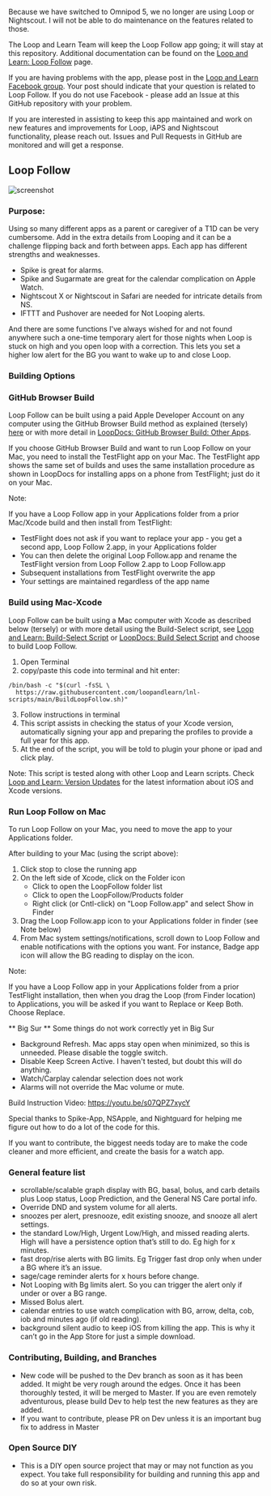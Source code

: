 Because we have switched to Omnipod 5, we no longer are using Loop or Nightscout. I will not be able to do maintenance on the features related to those.

The Loop and Learn Team will keep the Loop Follow app going; it will stay at this repository. Additional documentation can be found on the [Loop and Learn: Loop Follow](https://www.loopandlearn.org/loop-follow/) page.

If you are having problems with the app, please post in the [Loop and Learn Facebook group](https://www.facebook.com/groups/LOOPandLEARN). Your post should indicate that your question is related to Loop Follow. If you do not use Facebook - please add an Issue at this GitHub repository with your problem.

If you are interested in assisting to keep this app maintained and work on new features and improvements for Loop, iAPS and Nightscout functionality, please reach out. Issues and Pull Requests in GitHub are monitored and will get a response.

## Loop Follow 
![screenshot](https://user-images.githubusercontent.com/38429455/93782187-436e8880-fbf8-11ea-8709-e2afba692132.png)

### Purpose:

Using so many different apps as a parent or caregiver of a T1D can be very cumbersome. Add in the extra details from Looping
and it can be a challenge flipping back and forth between apps. Each app has different strengths and weaknesses.
- Spike is great for alarms. 
- Spike and Sugarmate are great for the calendar complication on Apple Watch. 
- Nightscout X or Nightscout in Safari are needed for intricate details from NS.
- IFTTT and Pushover are  needed for Not Looping alerts.

And there are some functions I've always wished for and not found anywhere such a one-time temporary alert
for those nights when Loop is stuck on high and you open loop with a correction. This lets you set a higher
low alert for the BG you want to wake up to and close Loop.

### Building Options

### GitHub Browser Build

Loop Follow can be built using a paid Apple Developer Account on any computer using the GitHub Browser Build method as explained (tersely) [here](fastlane/testflight.md) or with more detail in [LoopDocs: GitHub Browser Build: Other Apps](https://loopkit.github.io/loopdocs/gh-actions/gh-other-apps).

If you choose GitHub Browser Build and want to run Loop Follow on your Mac, you need to install the TestFlight app on your Mac. The TestFlight app shows the same set of builds and uses the same installation procedure as shown in LoopDocs for installing apps on a phone from TestFlight; just do it on your Mac.

Note:

If you have a Loop Follow app in your Applications folder from a prior Mac/Xcode build and then install from TestFlight:

* TestFlight does not ask if you want to replace your app - you get a second app, Loop Follow 2.app, in your Applications folder
* You can then delete the original Loop Follow.app and rename the TestFlight version from Loop Follow 2.app to Loop Follow.app
* Subsequent installations from TestFlight overwrite the app
* Your settings are maintained regardless of the app name

### Build using Mac-Xcode

Loop Follow can be built using a Mac computer with Xcode as described below (tersely) or with more detail using the Build-Select script, see [Loop and Learn: Build-Select Script](https://www.loopandlearn.org/build-select) or [LoopDocs: Build Select Script](https://loopkit.github.io/loopdocs/build/step14/#build-select-script) and choose to build Loop Follow.

1. Open Terminal
2. copy/paste this code into terminal and hit enter:
```
/bin/bash -c "$(curl -fsSL \
  https://raw.githubusercontent.com/loopandlearn/lnl-scripts/main/BuildLoopFollow.sh)"
```
3. Follow instructions in terminal
4. This script assists in checking the status of your Xcode version, automatically signing your app and preparing the profiles to provide a full year for this app.
5. At the end of the script, you will be told to plugin your phone or ipad and click play.

Note: This script is tested along with other Loop and Learn scripts. Check [Loop and Learn: Version Updates](https://www.loopandlearn.org/version-updates/) for the latest information about iOS and Xcode versions.

### Run Loop Follow on Mac

To run Loop Follow on your Mac, you need to move the app to your Applications folder.

After building to your Mac (using the script above):
1. Click stop to close the running app
1. On the left side of Xcode, click on the Folder icon
    * Click to open the LoopFollow folder list
    * Click to open the LoopFollow/Products folder
    * Right click (or Cntl-click) on "Loop Follow.app" and select Show in Finder
4. Drag the Loop Follow.app icon to your Applications folder in finder (see Note below)
5. From Mac system settings/notifications, scroll down to Loop Follow and enable notifications with the options you want. For instance, Badge app icon will allow the BG reading to display on the icon.

Note:

If you have a Loop Follow app in your Applications folder from a prior TestFlight installation, then when you drag the Loop (from Finder location) to Applications, you will be asked if you want to Replace or Keep Both. Choose Replace.

** Big Sur **
Some things do not work correctly yet in Big Sur
- Background Refresh. Mac apps stay open when minimized, so this is unneeded. Please disable the toggle switch.
- Disable Keep Screen Active. I haven't tested, but doubt this will do anything.
- Watch/Carplay calendar selection does not work
- Alarms will not override the Mac volume or mute.

Build Instruction Video: https://youtu.be/s07QPZ7xycY

Special thanks to Spike-App, NSApple, and Nightguard for helping me figure out how to do a lot of the code for this.

If you want to contribute, the biggest needs today are to make the code cleaner and more efficient, and create the basis for a watch app.

### General feature list
- scrollable/scalable graph display with BG, basal, bolus, and carb details plus Loop status, Loop Prediction, and the General NS Care portal info.
- Override DND and system volume for all alerts.
- snoozes per alert, presnooze, edit existing snooze, and snooze all alert settings.
- the standard Low/High, Urgent Low/High, and missed reading alerts. High will have a persistence option that’s still to do. Eg high for x minutes.
- fast drop/rise alerts with BG limits. Eg Trigger fast drop only when under a BG where it’s an issue.
- sage/cage reminder alerts for x hours before change.
- Not Looping with Bg limits alert. So you can trigger the alert only if under or over a BG range.
- Missed Bolus alert.
- calendar entries to use watch complication with BG, arrow, delta, cob, iob and minutes ago (if old reading).
- background silent audio to keep iOS from killing the app. This is why it can’t go in the App Store for just a simple download.

### Contributing, Building, and Branches
- New code will be pushed to the Dev branch as soon as it has been added. It might be very rough around the edges. Once it has been thoroughly tested, it will be merged to Master. If you are even remotely adventurous, please build Dev to help test the new features as they are added.
- If you want to contribute, please PR on Dev unless it is an important bug fix to address in Master

### Open Source DIY
- This is a DIY open source project that may or may not function as you expect. You take full responsibility for building and running this app and do so at your own risk.
